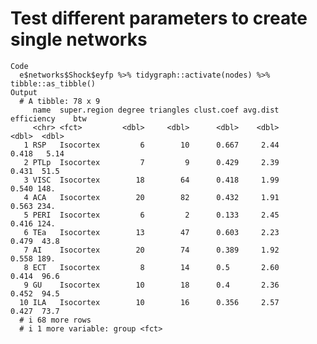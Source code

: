 # Test different parameters to create single networks

    Code
      e$networks$Shock$eyfp %>% tidygraph::activate(nodes) %>% tibble::as_tibble()
    Output
      # A tibble: 78 x 9
         name  super.region degree triangles clust.coef avg.dist efficiency    btw
         <chr> <fct>         <dbl>     <dbl>      <dbl>    <dbl>      <dbl>  <dbl>
       1 RSP   Isocortex         6        10      0.667     2.44      0.418   5.14
       2 PTLp  Isocortex         7         9      0.429     2.39      0.431  51.5 
       3 VISC  Isocortex        18        64      0.418     1.99      0.540 148.  
       4 ACA   Isocortex        20        82      0.432     1.91      0.563 234.  
       5 PERI  Isocortex         6         2      0.133     2.45      0.416 124.  
       6 TEa   Isocortex        13        47      0.603     2.23      0.479  43.8 
       7 AI    Isocortex        20        74      0.389     1.92      0.558 189.  
       8 ECT   Isocortex         8        14      0.5       2.60      0.414  96.6 
       9 GU    Isocortex        10        18      0.4       2.36      0.452  94.5 
      10 ILA   Isocortex        10        16      0.356     2.57      0.427  73.7 
      # i 68 more rows
      # i 1 more variable: group <fct>

